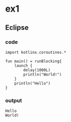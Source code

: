 # ex1
## Eclipse
### code

    import kotlinx.coroutines.*

    fun main() = runBlocking{ 
        launch {
            delay(1000L) 
            println("World!")
        }
        println("Hello") 
    }

### output

    Hello
    World!
